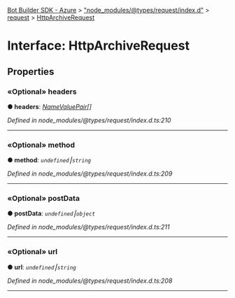 [Bot Builder SDK - Azure](../README.md) > ["node_modules/@types/request/index.d"](../modules/_node_modules__types_request_index_d_.md) > [request](../modules/_node_modules__types_request_index_d_.request.md) > [HttpArchiveRequest](../interfaces/_node_modules__types_request_index_d_.request.httparchiverequest.md)



# Interface: HttpArchiveRequest


## Properties
<a id="headers"></a>

### «Optional» headers

**●  headers**:  *[NameValuePair](_node_modules__types_request_index_d_.request.namevaluepair.md)[]* 

*Defined in node_modules/@types/request/index.d.ts:210*





___

<a id="method"></a>

### «Optional» method

**●  method**:  *`undefined`⎮`string`* 

*Defined in node_modules/@types/request/index.d.ts:209*





___

<a id="postdata"></a>

### «Optional» postData

**●  postData**:  *`undefined`⎮`object`* 

*Defined in node_modules/@types/request/index.d.ts:211*





___

<a id="url"></a>

### «Optional» url

**●  url**:  *`undefined`⎮`string`* 

*Defined in node_modules/@types/request/index.d.ts:208*





___


